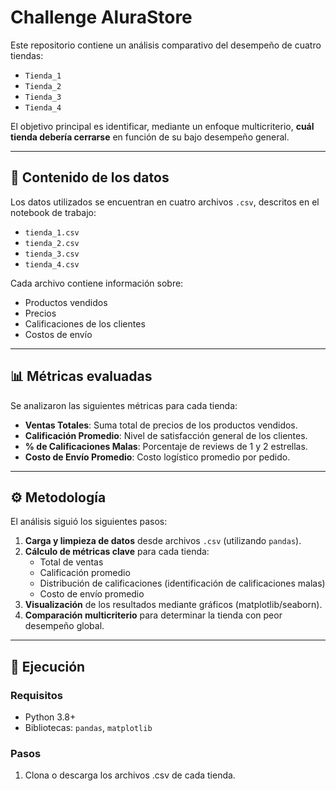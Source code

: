 # **Challenge AluraStore**

Este repositorio contiene un análisis comparativo del desempeño de cuatro tiendas:

- `Tienda_1`  
- `Tienda_2`  
- `Tienda_3`  
- `Tienda_4`  

El objetivo principal es identificar, mediante un enfoque multicriterio, **cuál tienda debería cerrarse** en función de su bajo desempeño general.

---

## 📁 Contenido de los datos

Los datos utilizados se encuentran en cuatro archivos `.csv`, descritos en el notebook de trabajo:

- `tienda_1.csv`
- `tienda_2.csv`
- `tienda_3.csv`
- `tienda_4.csv`

Cada archivo contiene información sobre:

- Productos vendidos  
- Precios  
- Calificaciones de los clientes  
- Costos de envío

---

## 📊 Métricas evaluadas

Se analizaron las siguientes métricas para cada tienda:

- **Ventas Totales**: Suma total de precios de los productos vendidos.  
- **Calificación Promedio**: Nivel de satisfacción general de los clientes.  
- **% de Calificaciones Malas**: Porcentaje de reviews de 1 y 2 estrellas.  
- **Costo de Envío Promedio**: Costo logístico promedio por pedido.

---

## ⚙️ Metodología

El análisis siguió los siguientes pasos:

1. **Carga y limpieza de datos** desde archivos `.csv` (utilizando `pandas`).  
2. **Cálculo de métricas clave** para cada tienda:
   - Total de ventas
   - Calificación promedio
   - Distribución de calificaciones (identificación de calificaciones malas)
   - Costo de envío promedio  
3. **Visualización** de los resultados mediante gráficos (matplotlib/seaborn).
4. **Comparación multicriterio** para determinar la tienda con peor desempeño global.

---

## 🚀 Ejecución

### Requisitos
- Python 3.8+
- Bibliotecas: `pandas`, `matplotlib`

### Pasos

1. Clona o descarga los archivos .csv de cada tienda.
